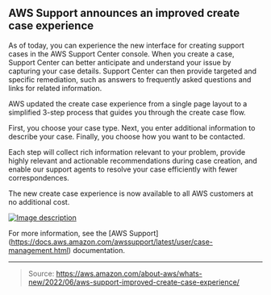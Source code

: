 ## AWS Support announces an improved create case experience

As of today, you can experience the new interface for creating support cases in the AWS Support Center console. When you create a case, Support Center can better anticipate and understand your issue by capturing your case details. Support Center can then provide targeted and specific remediation, such as answers to frequently asked questions and links for related information.

AWS updated the create case experience from a single page layout to a simplified 3-step process that guides you through the create case flow.

First, you choose your case type. Next, you enter additional information to describe your case. Finally, you choose how you want to be contacted.

Each step will collect rich information relevant to your problem, provide highly relevant and actionable recommendations during case creation, and enable our support agents to resolve your case efficiently with fewer correspondences.

The new create case experience is now available to all AWS customers at no additional cost. 

[![Image description](https://dev-to-uploads.s3.amazonaws.com/uploads/articles/r71m2wk06x3ib803b96l.png)](https://serverspace.io/ref/466650)

For more information, see the [AWS Support]
(https://docs.aws.amazon.com/awssupport/latest/user/case-management.html) documentation.

---

> Source: https://aws.amazon.com/about-aws/whats-new/2022/06/aws-support-improved-create-case-experience/
